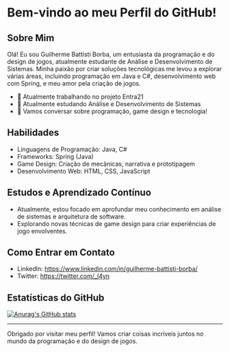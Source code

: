 # Bem-vindo ao meu Perfil do GitHub!

## Sobre Mim
Olá! Eu sou Guilherme Battisti Borba, um entusiasta da programação e do design de jogos, atualmente estudante de Análise e Desenvolvimento de Sistemas. Minha paixão por criar soluções tecnológicas me levou a explorar várias áreas, incluindo programação em Java e C#, desenvolvimento web com Spring, e meu amor pela criação de jogos.

- 🔭 Atualmente trabalhando no projeto Entra21
- 🌱 Atualmente estudando Análise e Desenvolvimento de Sistemas
- 💬 Vamos conversar sobre programação, game design e tecnologia!

## Habilidades

- Linguagens de Programação: Java, C#
- Frameworks: Spring (Java)
- Game Design: Criação de mecânicas, narrativa e prototipagem
- Desenvolvimento Web: HTML, CSS, JavaScript

## Estudos e Aprendizado Contínuo

- Atualmente, estou focado em aprofundar meu conhecimento em análise de sistemas e arquitetura de software.
- Explorando novas técnicas de game design para criar experiências de jogo envolventes.

## Como Entrar em Contato

- LinkedIn: https://www.linkedin.com/in/guilherme-battisti-borba/
- Twitter: https://twitter.com/_l4yn


## Estatísticas do GitHub

[![Anurag's GitHub stats](https://github-readme-stats.vercel.app/api?username=guilhermebttborba)](https://github.com/anuraghazra/github-readme-stats)

---

Obrigado por visitar meu perfil! Vamos criar coisas incríveis juntos no mundo da programação e do design de jogos.
